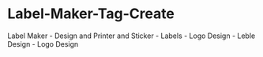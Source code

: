 # Label-Maker-Tag-Create
 Label Maker - Design and Printer and Sticker - Labels - Logo Design - Leble Design - Logo Design
